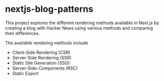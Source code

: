 # nextjs-blog-patterns #

This project explores the different rendering methods available in Next.js by creating a blog with Hacker News using various methods and comparing their differences. 

The available rendering methods include 

* Client-Side Rendering (CSR)
* Server-Side Rendering (SSR)
* Static Site Generation (SSG)
* Server-Side-Components (RSC)
* Static Export
